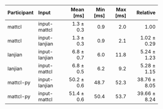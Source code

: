 | Participant | Input | Mean [ms] | Min [ms] | Max [ms] | Relative |
|:---|:---|---:|---:|---:|---:|
| mattcl | input-mattcl | 1.3 ± 0.3 | 0.9 | 2.0 | 1.00 |
| mattcl | input-lanjian | 1.3 ± 0.3 | 0.9 | 2.1 | 1.02 ± 0.29 |
| lanjian | input-lanjian | 6.8 ± 0.7 | 6.0 | 11.8 | 5.24 ± 1.23 |
| lanjian | input-mattcl | 6.8 ± 0.5 | 6.2 | 9.2 | 5.28 ± 1.15 |
| mattcl-py | input-lanjian | 50.2 ± 0.6 | 48.7 | 52.3 | 38.76 ± 8.05 |
| mattcl-py | input-mattcl | 51.4 ± 0.6 | 50.4 | 53.7 | 39.66 ± 8.24 |
